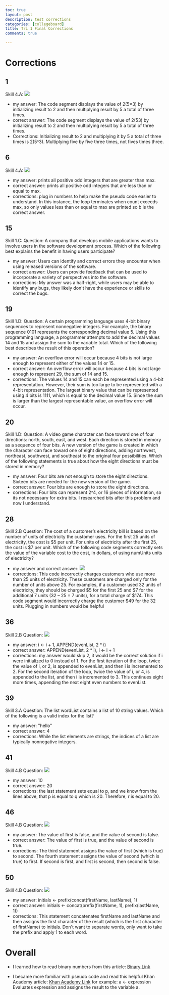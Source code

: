 ```yaml
---
toc: true 
layout: post
description: test corrections
categories: [collegeboard]
title: Tri 1 Final Corrections
comments: true

---
```

# Corrections
## 1
Skill 4.A:
![](https://media.discordapp.net/attachments/734598463324684389/1039294236572524674/image.png)
- my answer: The code segment displays the value of  2(5×3)  by initializing result to 2 and then multiplying result by 5 a total of three times.
- correct answer: The code segment displays the value of  2(53)  by initializing result to 2 and then multiplying result by 5 a total of three times.
- Corrections: Initializing result to 2 and multiplying it by 5 a total of three times is 2(5^3). Multiplying five by five three times, not fives times three. 

## 6
Skill 4.A:
![](https://media.discordapp.net/attachments/734598463324684389/1039294101859860491/image.png)
- my answer: prints all positive odd integers that are greater than max.
- correct answer: prints all positive odd integers that are less than or equal to max.
- corrections: plug in numbers to help make the pseudo code easier to understand. In this instance, the loop terminates when count exceeds max, so only values less than or equal to max are printed so b is the correct answer. 

## 15
Skill 1.C: 
Question: A company that develops mobile applications wants to involve users in the software development process. Which of the following best explains the benefit in having users participate?
- my answer: Users can identify and correct errors they encounter when using released versions of the software.
- correct answer: Users can provide feedback that can be used to incorporate a variety of perspectives into the software.
- corrections: My answer was a half-right, while users may be able to identify any bugs, they likely don't have the experience or skills to correct the bugs. 

## 19
Skill 1.D: 
Question: A certain programming language uses 4-bit binary sequences to represent nonnegative integers. For example, the binary sequence 0101 represents the corresponding decimal value 5. Using this programming language, a programmer attempts to add the decimal values 14 and 15 and assign the sum to the variable total. Which of the following best describes the result of this operation?
- my answer: An overflow error will occur because 4 bits is not large enough to represent either of the values 14 or 15.
- correct answer: An overflow error will occur because 4 bits is not large enough to represent 29, the sum of 14 and 15.
- corrections: The values 14 and 15 can each be represented using a 4-bit representation. However, their sum is too large to be represented with a 4-bit representation. The largest binary value that can be represented using 4 bits is 1111, which is equal to the decimal value 15. Since the sum is larger than the largest representable value, an overflow error will occur.

## 20
Skill 1.D:
Question: A video game character can face toward one of four directions: north, south, east, and west. Each direction is stored in memory as a sequence of four bits. A new version of the game is created in which the character can face toward one of eight directions, adding northwest, northeast, southwest, and southeast to the original four possibilities. Which of the following statements is true about how the eight directions must be stored in memory?
- my answer: Four bits are not enough to store the eight directions. Sixteen bits are needed for the new version of the game.
- correct answer: Four bits are enough to store the eight directions.
- corrections: Four bits can represent 2^4, or 16 pieces of information, so its not necessary for extra bits. I researched bits after this problem and now I understand. 

## 28
Skill 2.B
Question: The cost of a customer’s electricity bill is based on the number of units of electricity the customer uses. For the first 25 units of electricity, the cost is $5 per unit. For units of electricity after the first 25, the cost is $7 per unit. Which of the following code segments correctly sets the value of the variable cost to the cost, in dollars, of using numUnits units of electricity?
- my answer and correct answer: 
![](https://media.discordapp.net/attachments/734598463324684389/1039302947818967072/image.png)
- corrections: This code incorrectly charges customers who use more than 25 units of electricity. These customers are charged only for the number of units above 25. For examples, if a customer used 32 units of electricity, they should be charged $5 for the first 25 and $7 for the additional 7 units (32 – 25 = 7 units), for a total charge of $174. This code segment would incorrectly charge the customer $49 for the 32 units. Plugging in numbers would be helpful 

## 36
Skill 2.B
Question: 
![](https://media.discordapp.net/attachments/734598463324684389/1039303635831636060/image.png)
- my answer: i  ←  i + 1, APPEND(evenList, 2 * i)
- correct answer: APPEND(evenList, 2 * i), i  ←  i + 1
- corrections: my answer would skip 2, it would be the correct solution if i were initialized to 0 instead of 1. For the first iteration of the loop, twice the value of i, or 2, is appended to evenList, and then i is incremented to 2. For the second iteration of the loop, twice the value of i, or 4, is appended to the list, and then i is incremented to 3. This continues eight more times, appending the next eight even numbers to evenList.

## 39 
Skill 3.A
Question: The list wordList contains a list of 10 string values. Which of the following is a valid index for the list?
- my answer: "hello" 
- correct answer: 4
- corrections: While the list elements are strings, the indices of a list are typically nonnegative integers.

## 41
Skill 4.B
Question: 
![](https://media.discordapp.net/attachments/734598463324684389/1040347537963495455/image.png?width=759&height=496)
- my answer: 10
- correct answer: 20
- corrections: the last statement sets equal to p, and we know from the lines above, that p is equal to q which is 20. Therefore, r is equal to 20. 

## 46
Skill 4.B
Question: 
![](https://media.discordapp.net/attachments/734598463324684389/1040347694490714212/image.png)
- my answer: The value of first is false, and the value of second is false.
- correct answer: The value of first is true, and the value of second is true.
- corrections: The third statement assigns the value of first (which is true) to second. The fourth statement assigns the value of second (which is true) to first. If second is first, and first is second, then second is false. 

## 50 
Skill 4.B
Question:
![](https://media.discordapp.net/attachments/734598463324684389/1040347942512500797/image.png?width=1200&height=369)
- my answer: initials  ←  prefix(concat(firstName, lastName), 1)
- correct answer: initials  ←  concat(prefix(firstName, 1), prefix(lastName, 1))
- corrections: This statement concatenates firstName and lastName and then assigns the first character of the result (which is the first character of firstName) to initials. Don't want to separate words, only want to take the prefix and apply 1 to each word. 

# Overall
- I learned how to read binary numbers from this article: 
<a href="https://www.lifewire.com/how-to-read-binary-4692830" rel="nofollow">Binary Link</a>

- I became more familiar with pseudo code and read this helpful Khan Academy article: 
<a href="https://www.khanacademy.org/computing/ap-computer-science-principles/ap-csp-exam-preparation/learn-ap-csp-exam-pseudocode/a/ap-csp-exam-pseudocode-reference" rel="nofollow">Khan Academy Link</a>
for example: 
a ← expression
Evaluates expression and assigns the result to the variable a.


